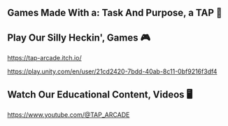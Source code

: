 ## Games Made With a: Task And Purpose, a TAP 👾
<!--


🧙 Remember, you can do mighty things with the power of [Markdown](https://docs.github.com/github/writing-on-github/getting-started-with-writing-and-formatting-on-github/basic-writing-and-formatting-syntax)
-->

## Play Our Silly Heckin', Games 🎮
https://tap-arcade.itch.io/

https://play.unity.com/en/user/21cd2420-7bdd-40ab-8c11-0bf9216f3df4

## Watch Our Educational Content, Videos 🖥️
https://www.youtube.com/@TAP_ARCADE
